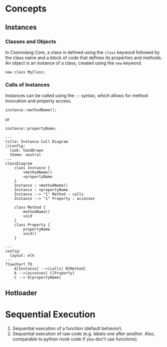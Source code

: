 # Concepts

## Instances

### Classes and Objects

In Cosmolang Core, a class is defined using the `class` keyword followed by the class name and a block of code that defines its properties and methods. An object is an instance of a class, created using the `new` keyword.

```cosmolang
new class MyClass;
```

### Calls of Instances
Instances can be called using the `::` syntax, which allows for method invocation and property access.

```cosmolang
instance::methodName();
```
or
```cosmolang
instance::propertyName;
```

```mermaid
---
title: Instance Call Diagram
//config:
  look: handDrawn
  theme: neutral
---
classDiagram
    class Instance {
        +methodName()
        +propertyName
    }
    Instance : +methodName()
    Instance : +propertyName
    Instance --> "1" Method : calls
    Instance --> "1" Property : accesses
    
    class Method {
        methodName()
        void
    }
    class Property {
        propertyName
        void()
    }
```

```mermaid
---
config:
  layout: elk
---
flowchart TD
    A[Instance] -->|calls| B[Method]
    A -->|accesses| C[Property]
    C --> D[propertyName]
```

## Hotloader


# Sequential Execution

1. Sequential execution of a function (default behavior).
2. Sequential execution of raw code (e.g. labels one after another. Also, comparable to python noob code if you don't use functions).

